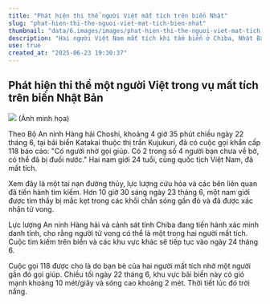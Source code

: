```yaml
---
title: "Phát hiện thi thể người Việt mất tích trên biển Nhật"
slug: "phat-hien-thi-the-nguoi-viet-mat-tich-bien-nhat"
thumbnail: "data/6.images/images/phat-hien-thi-the-nguoi-viet-mat-tich-bien-nhat.webp"
description: "Hai người Việt Nam mất tích khi tắm biển ở Chiba, Nhật Bản. Một người đã được tìm thấy thi thể gần khối chắn sóng. Lực lượng chức năng đang xác định danh tính và tiếp tục tìm kiếm người còn lại."
use: true
created_at: "2025-06-23 19:30:37"
---
```


## Phát hiện thi thể một người Việt trong vụ mất tích trên biển Nhật Bản

![](/images/20250623-00010000-chibatopi-000-4-view.webp)
(Ảnh minh họa)

Theo Bộ An ninh Hàng hải Choshi, khoảng 4 giờ 35 phút chiều ngày 22 tháng 6, tại bãi biển Katakai thuộc thị trấn Kujukuri, đã có cuộc gọi khẩn cấp 118 báo cáo: "Có người nhờ gọi giúp. Có 2 trong số 4 người bạn chưa về bờ, có thể đã bị đuối nước." Hai nam giới 24 tuổi, cùng quốc tịch Việt Nam, đã mất tích.

Xem đây là một tai nạn đường thủy, lực lượng cứu hỏa và các bên liên quan đã tiến hành tìm kiếm. Hơn 10 giờ 30 sáng ngày 23 tháng 6, một nam giới được tìm thấy bị mắc kẹt trong các khối chắn sóng gần đó và đã được xác nhận tử vong.

Lực lượng An ninh Hàng hải và cảnh sát tỉnh Chiba đang tiến hành xác minh danh tính, cho rằng người tử vong có thể là một trong hai người mất tích. Cuộc tìm kiếm trên biển và các khu vực khác sẽ tiếp tục vào ngày 24 tháng 6.

Cuộc gọi 118 được cho là do bạn bè của hai người mất tích nhờ một người gần đó gọi giúp. Chiều tối ngày 22 tháng 6, khu vực bãi biển này có gió mạnh khoảng 10 mét/giây và sóng cao khoảng 2 mét. Thời tiết lúc đó trời nắng.